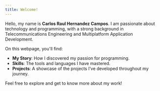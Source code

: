 ```yaml
---
title: Welcome!
---
```


Hello, my name is **Carlos Raul Hernandez Campos**. I am passionate about technology and programming, with a strong background in Telecommunications Engineering and Multiplatform Application Development.

On this webpage, you'll find:
- **My Story**: How I discovered my passion for programming.
- **Skills**: The tools and languages I have mastered.
- **Projects**: A showcase of the projects I’ve developed throughout my journey.

Feel free to explore and get to know more about my work!
